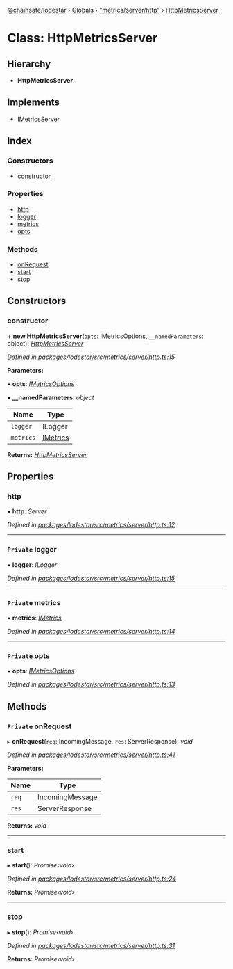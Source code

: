[@chainsafe/lodestar](../README.md) › [Globals](../globals.md) › ["metrics/server/http"](../modules/_metrics_server_http_.md) › [HttpMetricsServer](_metrics_server_http_.httpmetricsserver.md)

# Class: HttpMetricsServer

## Hierarchy

* **HttpMetricsServer**

## Implements

* [IMetricsServer](../interfaces/_metrics_interface_.imetricsserver.md)

## Index

### Constructors

* [constructor](_metrics_server_http_.httpmetricsserver.md#constructor)

### Properties

* [http](_metrics_server_http_.httpmetricsserver.md#http)
* [logger](_metrics_server_http_.httpmetricsserver.md#private-logger)
* [metrics](_metrics_server_http_.httpmetricsserver.md#private-metrics)
* [opts](_metrics_server_http_.httpmetricsserver.md#private-opts)

### Methods

* [onRequest](_metrics_server_http_.httpmetricsserver.md#private-onrequest)
* [start](_metrics_server_http_.httpmetricsserver.md#start)
* [stop](_metrics_server_http_.httpmetricsserver.md#stop)

## Constructors

###  constructor

\+ **new HttpMetricsServer**(`opts`: [IMetricsOptions](../interfaces/_metrics_options_.imetricsoptions.md), `__namedParameters`: object): *[HttpMetricsServer](_metrics_server_http_.httpmetricsserver.md)*

*Defined in [packages/lodestar/src/metrics/server/http.ts:15](https://github.com/ChainSafe/lodestar/blob/da7050e4c/packages/lodestar/src/metrics/server/http.ts#L15)*

**Parameters:**

▪ **opts**: *[IMetricsOptions](../interfaces/_metrics_options_.imetricsoptions.md)*

▪ **__namedParameters**: *object*

Name | Type |
------ | ------ |
`logger` | ILogger |
`metrics` | [IMetrics](../interfaces/_metrics_interface_.imetrics.md) |

**Returns:** *[HttpMetricsServer](_metrics_server_http_.httpmetricsserver.md)*

## Properties

###  http

• **http**: *Server*

*Defined in [packages/lodestar/src/metrics/server/http.ts:12](https://github.com/ChainSafe/lodestar/blob/da7050e4c/packages/lodestar/src/metrics/server/http.ts#L12)*

___

### `Private` logger

• **logger**: *ILogger*

*Defined in [packages/lodestar/src/metrics/server/http.ts:15](https://github.com/ChainSafe/lodestar/blob/da7050e4c/packages/lodestar/src/metrics/server/http.ts#L15)*

___

### `Private` metrics

• **metrics**: *[IMetrics](../interfaces/_metrics_interface_.imetrics.md)*

*Defined in [packages/lodestar/src/metrics/server/http.ts:14](https://github.com/ChainSafe/lodestar/blob/da7050e4c/packages/lodestar/src/metrics/server/http.ts#L14)*

___

### `Private` opts

• **opts**: *[IMetricsOptions](../interfaces/_metrics_options_.imetricsoptions.md)*

*Defined in [packages/lodestar/src/metrics/server/http.ts:13](https://github.com/ChainSafe/lodestar/blob/da7050e4c/packages/lodestar/src/metrics/server/http.ts#L13)*

## Methods

### `Private` onRequest

▸ **onRequest**(`req`: IncomingMessage, `res`: ServerResponse): *void*

*Defined in [packages/lodestar/src/metrics/server/http.ts:41](https://github.com/ChainSafe/lodestar/blob/da7050e4c/packages/lodestar/src/metrics/server/http.ts#L41)*

**Parameters:**

Name | Type |
------ | ------ |
`req` | IncomingMessage |
`res` | ServerResponse |

**Returns:** *void*

___

###  start

▸ **start**(): *Promise‹void›*

*Defined in [packages/lodestar/src/metrics/server/http.ts:24](https://github.com/ChainSafe/lodestar/blob/da7050e4c/packages/lodestar/src/metrics/server/http.ts#L24)*

**Returns:** *Promise‹void›*

___

###  stop

▸ **stop**(): *Promise‹void›*

*Defined in [packages/lodestar/src/metrics/server/http.ts:31](https://github.com/ChainSafe/lodestar/blob/da7050e4c/packages/lodestar/src/metrics/server/http.ts#L31)*

**Returns:** *Promise‹void›*
